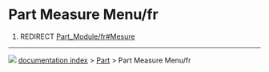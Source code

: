 # Part Measure Menu/fr
1.  REDIRECT [Part_Module/fr#Mesure](Part_Module/fr#Mesure.md)



---
![](images/Button_right.svg) [documentation index](../README.md) > [Part](Part_Workbench.md) > Part Measure Menu/fr
